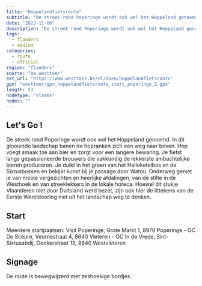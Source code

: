 ```yaml
---
title: "Hoppelandfietsroute"
subtitle: "De streek rond Poperinge wordt ook wel het Hoppeland genoemd"
date: "2022-11-06"
description: "De streek rond Poperinge wordt ook wel het Hoppeland genoemd" 
tags:
  - flanders
  - medium
categories: 
  - route
  - official
region: "flanders"
source: "be.westtoer"
ext_url: "https://www.westtoer.be/nl/doen/hoppelandfietsroute"
gpx: "westtoer/gpx_hoppelandfietsroute_start_poperinge_2.gpx"
length: 53
nodetype: "vlaams"
nodes: ""
---
```


## Let's Go !

De streek rond Poperinge wordt ook wel het Hoppeland genoemd. In dit glooiende landschap banen de hopranken zich een weg naar boven. Hop voegt smaak toe aan bier en zorgt voor een langere bewaring. Je fietst langs gepassioneerde brouwers die vakkundig de lekkerste ambachtelijke bieren produceren. Je duikt in het groen van het Helleketelbos en de Sixtusbossen en bekijkt kunst bij je passage door Watou. Onderweg geniet je van mooie vergezichten en heerlijke afdalingen, van de stilte in de Westhoek en van streeklekkers in de lokale horeca. Hoewel dit stukje Vlaanderen niet door Duitsland werd bezet, zijn ook hier de littekens van de Eerste Wereldoorlog niet uit het landschap weg te denken.

## Start 

Meerdere startpaatsen: Visit Poperinge, Grote Markt 1, 8970 Poperinge - OC De Sceure, Veurnestraat 4, 8640 Vleteren - OC In de Vrede, Sint-Sixtusabdij, Donkerstraat 13, 8640 Westvleteren

## Signage

De route is bewegwijzerd met zeshoekige bordjes.